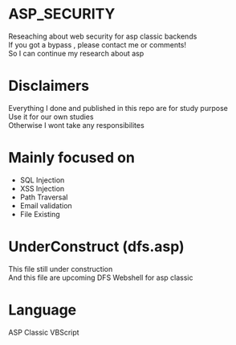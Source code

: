 # ASP_SECURITY
Reseaching about web security for asp classic backends<br>
If you got a bypass , please contact me or comments!<br>
So I can continue my research about asp
<br>
# Disclaimers
Everything I done and published in this repo are for study purpose<br>
Use it for our own studies <br>
Otherwise I wont take any responsibilites <br>
# Mainly focused on
- SQL Injection <br>
- XSS Injection <br>
- Path Traversal <br>
- Email validation <br>
- File Existing <br>
# UnderConstruct (dfs.asp)
This file still under construction<br>
And this file are upcoming DFS Webshell for asp classic<br>
# Language
ASP Classic VBScript
